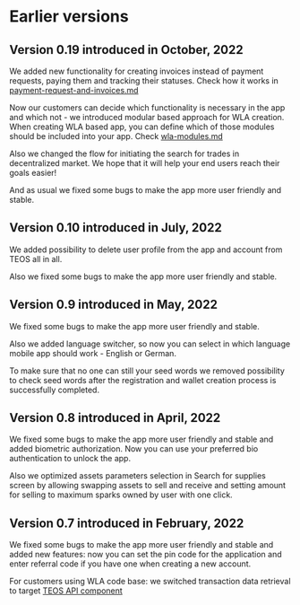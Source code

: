 # Earlier versions

## Version 0.19 introduced in October, 2022

We added new functionality for creating invoices instead of payment requests, paying them and tracking their statuses. Check how it works in [payment-request-and-invoices.md](../how-your-users-interact-with-wla/payment-request-and-invoices.md "mention")&#x20;

Now our customers can decide which functionality is necessary in the app and which not - we introduced modular based approach for WLA creation. When creating WLA based app, you can define which of those modules should be included into your app. Check [wla-modules.md](../admin-user-guide/wla-modules.md "mention")

Also we changed the flow for initiating the search for trades in decentralized market. We hope that it will help your end users reach their goals easier!&#x20;

And as usual we fixed some bugs to make the app more user friendly and stable.

## Version 0.10 introduced in July, 2022

We added possibility to delete user profile from the app and account from TEOS all in all.

Also we fixed some bugs to make the app more user friendly and stable.

## Version 0.9 introduced in May, 2022

We fixed some bugs to make the app more user friendly and stable.&#x20;

Also we added language switcher, so now you can select in which language mobile app should work - English or German.&#x20;

To make sure that no one can still your seed words we removed possibility to check seed words after the registration and wallet creation process is successfully completed.

## Version 0.8 introduced in April, 2022

We fixed some bugs to make the app more user friendly and stable and added biometric authorization. Now you can use your preferred bio authentication to unlock the app.

Also we optimized assets parameters selection in Search for supplies screen by allowing swapping assets to sell and receive and setting amount for selling to maximum sparks owned by user with one click.

## Version 0.7 introduced in February, 2022

We fixed some bugs to make the app more user friendly and stable and added new features: now you can set the pin code for the application and enter referral code if you have one when creating a new account.

For customers using WLA code base: we switched transaction data retrieval to target [TEOS API component](http://127.0.0.1:5000/o/ZaeNizhnU47lCcTSk7wB/s/-McAKJLTTEmlfBIFJ-85/)
